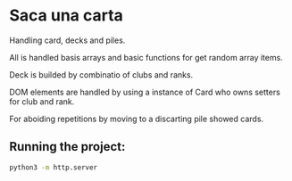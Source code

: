 # Saca una carta

Handling card, decks and piles.

All is handled basis arrays and basic functions for get random array items.

Deck is builded by combinatio of clubs and ranks.

DOM elements are handled by using a instance of Card who owns setters for club and rank.

For aboiding repetitions by moving to a discarting pile showed cards.

## Running the project:

```bash
python3 -m http.server
```
